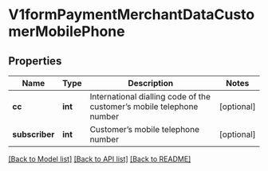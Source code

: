 # V1formPaymentMerchantDataCustomerMobilePhone

## Properties
Name | Type | Description | Notes
------------ | ------------- | ------------- | -------------
**cc** | **int** | International dialling code of the customer’s mobile telephone number | [optional] 
**subscriber** | **int** | Customer’s mobile telephone number | [optional] 

[[Back to Model list]](../../README.md#documentation-for-models) [[Back to API list]](../../README.md#documentation-for-api-endpoints) [[Back to README]](../../README.md)

